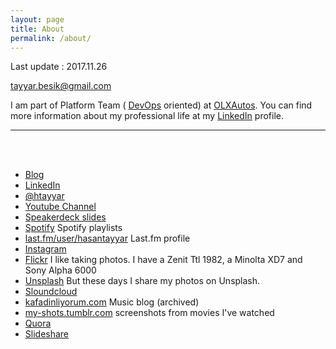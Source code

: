 ```yaml
---
layout: page
title: About
permalink: /about/
---
```

Last update : 2017.11.26

[tayyar.besik@gmail.com](mailto:tayyar.besik@gmail.com)

I am part of Platform Team ( [DevOps](https://en.wikipedia.org/wiki/DevOps) oriented) at [OLXAutos](https://www.olxgroup.com/locations/germany-berlin). You can find more information about my professional life at my [LinkedIn][linkedin] profile.

<hr> <br>

<br>
 
- [<span class="fa fa-medium" style="color:#030303"></span> Blog][medium]
- [<span class="fa fa-linkedin" style="color:#4875B4"></span> LinkedIn][linkedin]
- [<span class="fa fa-twitter" style="color:#33CCFF"></span> @htayyar][twitter]
- [<span class="fa fa-youtube" style="color:#FF3333"></span> Youtube Channel][yt]
- [Speakerdeck slides](https://speakerdeck.com/hasantayyar/)
- [Spotify][spotify] Spotify playlists
- [last.fm/user/hasantayyar](http://last.fm/user/hasantayyar) Last.fm profile
- [<span class="fa fa-instagram" style="color:#517fa4"></span> Instagram][instagram]
- [<span class="fa fa-flickr" style="color:#FE0883"></span> Flickr][flickr]  I like taking photos.  I have a Zenit Ttl 1982, a Minolta XD7 and Sony Alpha 6000
- [<span class="fa fa-camera" style="color:#FE0883"></span> Unsplash][unsplash]  But these days I share my photos on Unsplash.
- [<span class="fa fa-soundcloud" style="color:#ff3a00"></span> Sloundcloud][s]
- [kafadinliyorum.com][music-blog] Music blog (archived)
- [my-shots.tumblr.com][tumblr2] screenshots from movies I've watched
- [Quora][quora]
- [Slideshare][slideshare]

[spotify]: https://open.spotify.com/user/hasantayyar
[medium]: https://medium.com/@htayyar
[s]: https://soundcloud.com/hasantayyar
[vimeo]: http://www.vimeo.com/hasantayyar
[yt]: http://www.youtube.com/hasantayyar
[face]: http://www.facebook.com/profile.php?id=585582134
[twitter]: http://twitter.com/htayyar
[linkedin]: http://www.linkedin.com/in/hasantayyar
[blog]: https://medium.com/@htayyar
[music-blog]: http://kafadinliyorum.com
[tumblr2]: http://my-shots.tumblr.com
[plus]: http://google.com/+HasanTayyarBESIK/
[quora]: http://www.quora.com/hasan-tayyar-be%c5%9fik
[slideshare]: http://www.slideshare.net/hasantayyar
[flickr]: http://www.flickr.com/people/hasantayyar/
[unsplash]: https://unsplash.com/@hasantayyar
[behance]: https://www.behance.net/hasantayyar
[instagram]: http://instagram.com/tayyarsah
